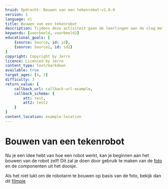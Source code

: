 ```yaml
---
hruid: Opdracht: Bouwen van een tekenrobot-v1.0.0
version: 1
language: nl
title: Bouwen van een tekenrobot
description: Tijdens deze activiteit gaan de leerlingen aan de slag met het materiaal en monteren ze de robotarm.
keywords: [voorbeeld, voorbeeld2]
educational_goals: [
    {source: Source, id: id}, 
    {source: Source2, id: id2}
]
copyright: Copyright by Jerro
licence: Licenced by Jerro
content_type: text/markdown
available: true
target_ages: [4, 3]
difficulty: 3
return_value: {
    callback_url: callback-url-example,
    callback_schema: {
        att: test,
        att2: test2
    }
}
content_location: example-location
---
```


# Bouwen van een tekenrobot

Nu je een idee hebt van hoe een robot werkt, kan je beginnen aan het bouwen van de robot zelf! Dit zal je doen door gebruik te maken van de [foto](https://scholen.dwengo.org/downloads/WeGoSTEMoverzichtrobot.pdf "afgewerkte robot") en de componenten uit het doosje.

Als het niet lukt om de robotarm te bouwen op basis van de foto, bekijk dan dit [filmpje](@youtube/https://www.youtube.com/embed/BilJBKQ4V0Y "Bouwen van een tekenrobot") 
